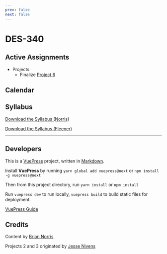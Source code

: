 ```yaml
---
prev: false
next: false
---
```


# DES-340

## Active Assignments

- Projects
  <!-- - Finalize [Project 5](./projects/project05.md) -->
  - Finalize [Project 6](./projects/project06.md)
<!-- - Exercise [E6](./exercises/exercise06-flexbox.md) -->

<!-- ## Calendar: Section 301 (Fleener/MW/4PM)

<ClientOnly>
  <Calendar calId="buncuq6n9adeuvap19g0o32u7s%40" />
</ClientOnly> -->

<!-- ## Calendar: Section 302 (Norris/MW/7PM) -->
## Calendar

<ClientOnly>
  <Calendar calId="buncuq6n9adeuvap19g0o32u7s%40" />
</ClientOnly>

## Syllabus

[Download the Syllabus (Norris)](/assets/pdf/DES340_SP19_Norris.pdf)

[Download the Syllabus (Fleener)](/assets/pdf/DES340_SP19_Fleener.pdf)

---

## Developers
This is a [VuePress](https://vuepress.vuejs.org/) project, written in [Markdown](https://www.markdownguide.org/). 

Install __VuePress__ by running `yarn global add vuepress@next` 
or `npm install -g vuepress@next`

Then from this project directory, run `yarn install` 
or `npm install`

Run `vuepress dev` to run locally,
`vuepress build` to build static files for deployment.

[VuePress Guide](https://vuepress.vuejs.org/guide/)

## Credits

Content by [Brian Norris](https://briannorris.io)

Projects 2 and 3 originated by [Jesse Nivens](https://www.linkedin.com/in/jessenivens)